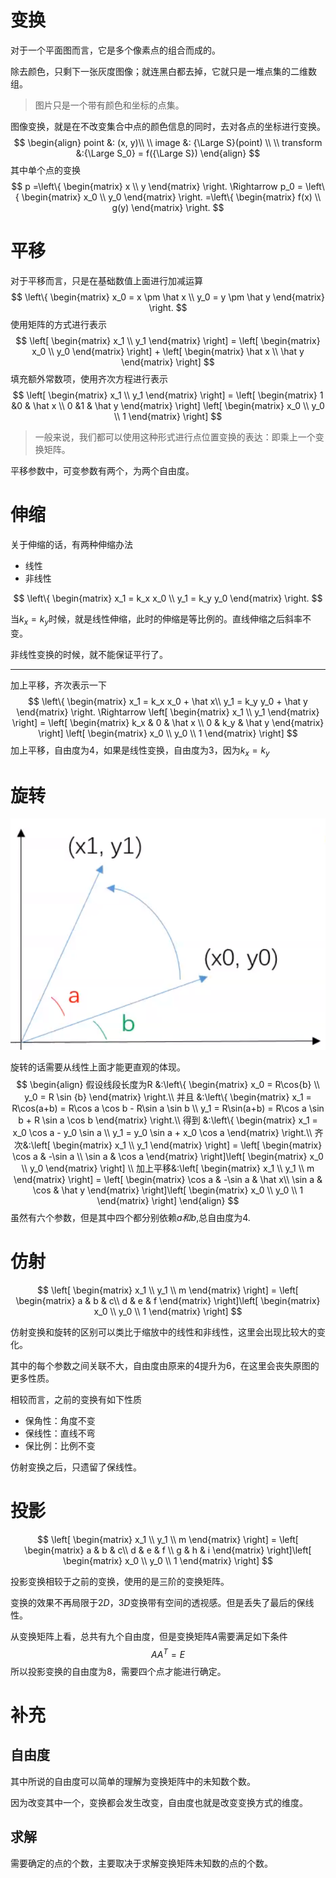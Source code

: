 # 变换

对于一个平面图而言，它是多个像素点的组合而成的。

除去颜色，只剩下一张灰度图像；就连黑白都去掉，它就只是一堆点集的二维数组。

> 图片只是一个带有颜色和坐标的点集。

图像变换，就是在不改变集合中点的颜色信息的同时，去对各点的坐标进行变换。
$$
\begin{align}
point &: (x, y)\\ \\
image &: {\Large S}(point) \\ \\
transform &:{\Large S_0} = f({\Large S})
\end{align}
$$
其中单个点的变换
$$
p =\left\{
\begin{matrix}
x \\ y
\end{matrix}
\right.
\Rightarrow 
p_0 = \left\{ 
\begin{matrix}
x_0 \\ 
y_0
\end{matrix}
\right.
=\left\{
\begin{matrix}
f(x) \\
g(y)
\end{matrix}
\right.
$$

# 平移

对于平移而言，只是在基础数值上面进行加减运算
$$
\left\{
\begin{matrix}
x_0 = x \pm \hat x \\
y_0 = y \pm \hat y
\end{matrix}
\right.
$$
使用矩阵的方式进行表示
$$
\left[
\begin{matrix}
x_1 \\ y_1
\end{matrix}
\right] = 
\left[
\begin{matrix}
x_0 \\ y_0
\end{matrix}
\right] +
\left[
\begin{matrix}
\hat x \\ \hat y
\end{matrix}
\right]
$$
填充额外常数项，使用齐次方程进行表示
$$
\left[
\begin{matrix}
x_1 \\ y_1
\end{matrix}
\right] = 
\left[
\begin{matrix}
1 &0  & \hat x \\
0 &1 & \hat y
\end{matrix}
\right]
\left[
\begin{matrix}
x_0 \\ y_0 \\ 1
\end{matrix}
\right]
$$

> 一般来说，我们都可以使用这种形式进行点位置变换的表达：即乘上一个变换矩阵。

平移参数中，可变参数有两个，为两个自由度。

# 伸缩

关于伸缩的话，有两种伸缩办法

- 线性
- 非线性

$$
\left\{
\begin{matrix}
x_1 = k_x x_0 \\ 
y_1 = k_y y_0
\end{matrix}
\right.
$$

当$k_x =k_y$时候，就是线性伸缩，此时的伸缩是等比例的。直线伸缩之后斜率不变。

非线性变换的时候，就不能保证平行了。

<hr>

加上平移，齐次表示一下
$$
\left\{
\begin{matrix}
x_1 = k_x x_0 + \hat x\\ 
y_1 = k_y y_0 + \hat y
\end{matrix}
\right.
\Rightarrow
\left[
\begin{matrix}
x_1 \\ y_1
\end{matrix}  
\right] = 
\left[
\begin{matrix}
k_x & 0 & \hat x \\
0 & k_y & \hat y
\end{matrix}
\right]
\left[
\begin{matrix}
x_0 \\ y_0 \\ 1
\end{matrix}
\right]
$$
加上平移，自由度为4，如果是线性变换，自由度为3，因为$k_x = k_y$

# 旋转

![1578320998850](pic/1578320998850.png)

旋转的话需要从线性上面才能更直观的体现。
$$
\begin{align}
假设线段长度为R &:\left\{
\begin{matrix}
x_0 = R\cos{b} \\
y_0 = R \sin {b}
\end{matrix}
\right.\\
并且 &:\left\{
\begin{matrix}
x_1 = R\cos(a+b) = R\cos a \cos b - R\sin a \sin b \\
y_1 = R\sin(a+b) = R\cos a \sin b + R \sin a \cos b
\end{matrix}
\right.\\
得到 &:\left\{
\begin{matrix}
x_1 = x_0 \cos a - y_0 \sin a \\
y_1 = y_0 \sin a + x_0 \cos a
\end{matrix}
\right.\\
齐次&:\left[
\begin{matrix}
x_1 \\ y_1
\end{matrix}
\right] = 
\left[
\begin{matrix}
\cos a & -\sin a \\ \sin a & \cos a
\end{matrix}
\right]\left[
\begin{matrix}
x_0 \\ y_0
\end{matrix}
\right] \\
加上平移&:\left[
\begin{matrix}
x_1 \\ y_1 \\ m
\end{matrix}
\right] = 
\left[
\begin{matrix}
\cos a & -\sin a & \hat x\\ \sin a & \cos & \hat y
\end{matrix}
\right]\left[
\begin{matrix}
x_0 \\ y_0 \\ 1
\end{matrix}
\right] 
\end{align}
$$
虽然有六个参数，但是其中四个都分别依赖$a和b$,总自由度为4.

# 仿射

$$
\left[
\begin{matrix}
x_1 \\ y_1 \\ m
\end{matrix}
\right] = 
\left[
\begin{matrix}
a & b & c\\ d & e & f
\end{matrix}
\right]\left[
\begin{matrix}
x_0 \\ y_0 \\ 1
\end{matrix}
\right]
$$

仿射变换和旋转的区别可以类比于缩放中的线性和非线性，这里会出现比较大的变化。

其中的每个参数之间关联不大，自由度由原来的4提升为6，在这里会丧失原图的更多性质。

相较而言，之前的变换有如下性质

- 保角性：角度不变
- 保线性：直线不弯
- 保比例：比例不变

仿射变换之后，只遗留了保线性。

# 投影

$$
\left[
\begin{matrix}
x_1 \\ y_1 \\ m
\end{matrix}
\right] = 
\left[
\begin{matrix}
a & b & c\\ d & e & f \\ g & h & i
\end{matrix}
\right]\left[
\begin{matrix}
x_0 \\ y_0 \\ 1
\end{matrix}
\right]
$$



投影变换相较于之前的变换，使用的是三阶的变换矩阵。

变换的效果不再局限于$2D$，$3D$变换带有空间的透视感。但是丢失了最后的保线性。

从变换矩阵上看，总共有九个自由度，但是变换矩阵$A$需要满足如下条件
$$
A A^T = E
$$
所以投影变换的自由度为8，需要四个点才能进行确定。

# 补充

## 自由度

其中所说的自由度可以简单的理解为变换矩阵中的未知数个数。

因为改变其中一个，变换都会发生改变，自由度也就是改变变换方式的维度。

## 求解

需要确定的点的个数，主要取决于求解变换矩阵未知数的点的个数。